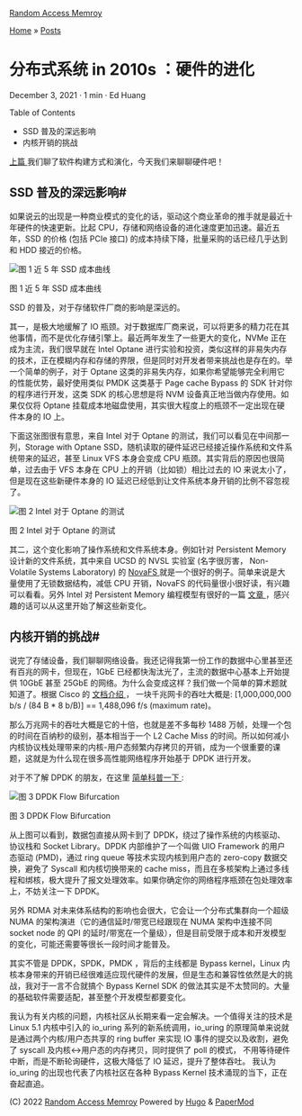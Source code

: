 [Random Access Memroy](http://c4pt0r.github.io "Random Access Memroy \(Alt + H\)")




[Home](http://c4pt0r.github.io) » [Posts](http://c4pt0r.github.io/posts/)

#  分布式系统 in 2010s ：硬件的进化 

December 3, 2021 · 1 min · Ed Huang 

Table of Contents

  * SSD 普及的深远影响
  * 内核开销的挑战



[上篇 ](https://pingcap.com/blog-cn/distributed-system-in-2010s-2/)我们聊了软件构建方式和演化，今天我们来聊聊硬件吧！

## SSD 普及的深远影响#

如果说云的出现是一种商业模式的变化的话，驱动这个商业革命的推手就是最近十年硬件的快速更新。比起 CPU，存储和网络设备的进化速度更加迅速。最近五年，SSD 的价格 (包括 PCIe 接口) 的成本持续下降，批量采购的话已经几乎达到和 HDD 接近的价格。

![图 1 近 5 年 SSD 成本曲线](https://img1.www.pingcap.com/prod/1_01f74bd80f.png)

图 1 近 5 年 SSD 成本曲线

SSD 的普及，对于存储软件厂商的影响是深远的。

其一，是极大地缓解了 IO 瓶颈。对于数据库厂商来说，可以将更多的精力花在其他事情，而不是优化存储引擎上。最近两年发生了一些更大的变化，NVMe 正在成为主流，我们很早就在 Intel Optane 进行实验和投资，类似这样的非易失内存的技术，正在模糊内存和存储的界限，但是同时对开发者带来挑战也是存在的。举一个简单的例子，对于 Optane 这类的非易失内存，如果你希望能够完全利用它的性能优势，最好使用类似 PMDK 这类基于 Page cache Bypass 的 SDK 针对你的程序进行开发，这类 SDK 的核心思想是将 NVM 设备真正地当做内存使用。如果仅仅将 Optane 挂载成本地磁盘使用，其实很大程度上的瓶颈不一定出现在硬件本身的 IO 上。

下面这张图很有意思，来自 Intel 对于 Optane 的测试，我们可以看见在中间那一列，Storage with Optane SSD，随机读取的硬件延迟已经接近操作系统和文件系统带来的延迟，甚至 Linux VFS 本身会变成 CPU 瓶颈。其实背后的原因也很简单，过去由于 VFS 本身在 CPU 上的开销（比如锁）相比过去的 IO 来说太小了，但是现在这些新硬件本身的 IO 延迟已经低到让文件系统本身开销的比例不容忽视了。

![图 2 Intel 对于 Optane 的测试](https://img1.www.pingcap.com/prod/2_839faf5ad2.png)

图 2 Intel 对于 Optane 的测试

其二，这个变化影响了操作系统和文件系统本身。例如针对 Persistent Memory 设计新的文件系统，其中来自 UCSD 的 NVSL 实验室 (名字很厉害， Non-Volatile Systems Laboratory) 的 [NovaFS ](https://lwn.net/Articles/749009/)就是一个很好的例子。简单来说是大量使用了无锁数据结构，减低 CPU 开销，NovaFS 的代码量很小很好读，有兴趣可以看看。另外 Intel 对 Persistent Memory 编程模型有很好的一篇 [文章 ](https://software.intel.com/en-us/articles/introduction-to-programming-with-persistent-memory-from-intel)，感兴趣的话可以从这里开始了解这些新变化。

## 内核开销的挑战#

说完了存储设备，我们聊聊网络设备。我还记得我第一份工作的数据中心里甚至还有百兆的网卡，但现在，1GbE 已经都快淘汰光了，主流的数据中心基本上开始提供 10GbE 甚至 25GbE 的网络。为什么会变成这样？我们做一个简单的算术题就知道了。根据 Cisco 的 [文档介绍 ](https://tools.cisco.com/security/center/resources/network_performance_metrics)， 一块千兆网卡的吞吐大概是: [1,000,000,000 b/s / (84 B * 8 b/B)] == 1,488,096 f/s (maximum rate)。

那么万兆网卡的吞吐大概是它的十倍，也就是差不多每秒 1488 万帧，处理一个包的时间在百纳秒的级别，基本相当于一个 L2 Cache Miss 的时间。所以如何减小内核协议栈处理带来的内核-用户态频繁内存拷贝的开销，成为一个很重要的课题，这就是为什么现在很多高性能网络程序开始基于 DPDK 进行开发。

对于不了解 DPDK 的朋友，在这里 [简单科普一下 ](https://www.dpdk.org/wp-content/uploads/sites/35/2016/10/Day02-Session05-JingjingWu-Userspace2016.pdf):

![图 3 DPDK Flow Bifurcation](https://img1.www.pingcap.com/prod/3_a6c5550cdf.png)

图 3 DPDK Flow Bifurcation

从上图可以看到，数据包直接从网卡到了 DPDK，绕过了操作系统的内核驱动、协议栈和 Socket Library。DPDK 内部维护了一个叫做 UIO Framework 的用户态驱动 (PMD)，通过 ring queue 等技术实现内核到用户态的 zero-copy 数据交换，避免了 Syscall 和内核切换带来的 cache miss，而且在多核架构上通过多线程和绑核，极大提升了报文处理效率。如果你确定你的网络程序瓶颈在包处理效率上，不妨关注一下 DPDK。

另外 RDMA 对未来体系结构的影响也会很大，它会让一个分布式集群向一个超级 NUMA 的架构演进（它的通信延时/带宽已经跟现在 NUMA 架构中连接不同 socket node 的 QPI 的延时/带宽在一个量级），但是目前受限于成本和开发模型的变化，可能还需要等很长一段时间才能普及。

其实不管是 DPDK，SPDK，PMDK ，背后的主线都是 Bypass kernel，Linux 内核本身带来的开销已经很难适应现代硬件的发展，但是生态和兼容性依然是大的挑战，我对于一言不合就搞个 Bypass Kernel SDK 的做法其实是不太赞同的。大量的基础软件需要适配，甚至整个开发模型都要变化。

我认为有关内核的问题，内核社区从长期来看一定会解决。一个值得关注的技术是 Linux 5.1 内核中引入的 io_uring 系列的新系统调用，io_uring 的原理简单来说就是通过两个内核/用户态共享的 ring buffer 来实现 IO 事件的提交以及收割，避免了 syscall 及内核<->用户态的内存拷贝，同时提供了 poll 的模式， 不用等待硬件中断，而是不断轮询硬件，这极大降低了 IO 延迟，提升了整体吞吐。 我认为 io_uring 的出现也代表了内核社区在各种 Bypass Kernel 技术涌现的当下，正在奋起直追。

(C) 2022 [Random Access Memroy](http://c4pt0r.github.io) Powered by [Hugo](https://gohugo.io/) & [PaperMod](https://git.io/hugopapermod)
